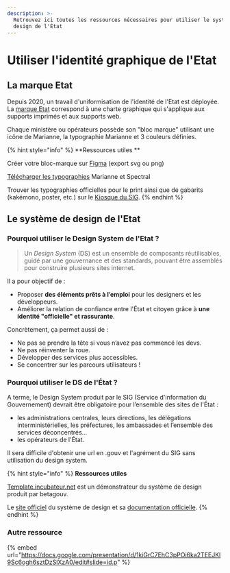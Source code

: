 ```yaml
---
description: >-
  Retrouvez ici toutes les ressources nécessaires pour utiliser le système de
  design de l'État
---
```


# Utiliser l'identité graphique de l'Etat

## La marque Etat

Depuis 2020, un travail d'uniformisation de l'identité de l'Etat est déployée. La [marque Etat](https://www.gouvernement.fr/charte/charte-graphique-les-fondamentaux/le-bloc-marque) correspond à une charte graphique qui s'applique aux supports imprimés et aux supports web. 

Chaque ministère ou opérateurs possède son "bloc marque" utilisant une icône de Marianne, la typographie Marianne et 3 couleurs définies. 

{% hint style="info" %}
**Ressources utiles **

Créer votre bloc-marque sur [Figma](https://www.figma.com/file/bmvyxz0oPAu4pl4FZ9URNW/Charte-graphique-BetaGouv?node-id=8%3A310) (export svg ou png)

[Télécharger les typographies](https://gouvfr.atlassian.net/wiki/spaces/DB/pages/222331452/Designers#1.1.2---Obtenir-les-fichiers-de-typographies) Marianne et Spectral

Trouver les typographies officielles pour le print ainsi que de gabarits (kakémono, poster, etc.) sur le [Kiosque du SIG](https://www.kiosque-sig.gouv.fr/connexion).
{% endhint %}

## Le système de design de l'Etat

### Pourquoi utiliser le Design System de l'Etat ?

> Un _Design System_ (DS) est un ensemble de composants réutilisables, guidé par une gouvernance et des standards, pouvant être assemblés pour construire plusieurs sites internet.

Il a pour objectif de :

* Proposer **des** **éléments prêts à l’emploi** pour les designers et les développeurs.
* Améliorer la relation de confiance entre l'État et citoyen grâce à **une identité "officielle" et rassurante**.

Concrètement, ça permet aussi de :

* Ne pas se prendre la tête si vous n’avez pas commencé les devs.
* Ne pas réinventer la roue.
* Développer des services plus accessibles.
* Se concentrer sur les parcours utilisateurs !

### Pourquoi utiliser le DS de l'État ?

A terme, le Design System produit par le SIG (Service d'information du Gouvernement) devrait être obligatoire pour l’ensemble des sites de l'État :

* les administrations centrales, leurs directions, les délégations interministérielles, les préfectures, les ambassades et l’ensemble des services déconcentrés…
* les opérateurs de l'État.

Il sera difficile d'obtenir une url en .gouv et l'agrément du SIG sans utilisation du design system. 

{% hint style="info" %}
**Ressources utiles**

[Template.incubateur.net](https://template.incubateur.net) est un démonstrateur du système de design produit par betagouv.

Le [site officiel](https://www.systeme-de-design.gouv.fr) du système de design et sa [documentation officielle](https://gouvfr.atlassian.net/wiki/spaces/DB/overview?homepageId=145359476).
{% endhint %}

### Autre ressource

{% embed url="https://docs.google.com/presentation/d/1kiGrC7EhC3pPOi6ka2TEEJKl9Sc6ogh6sztDzSlXzA0/edit#slide=id.p" %}

